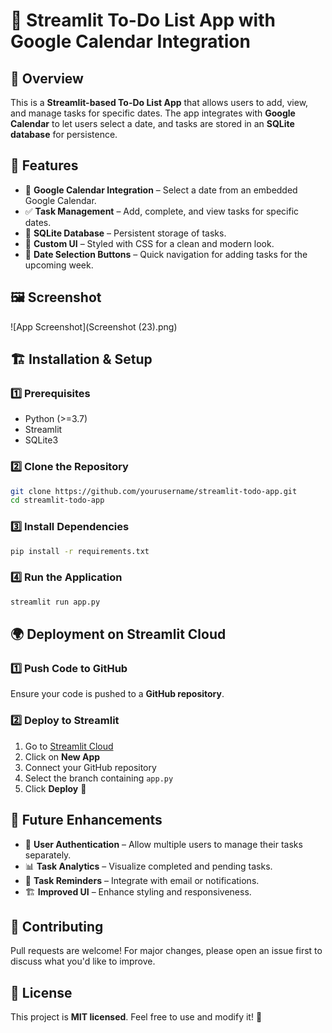 # 📝 Streamlit To-Do List App with Google Calendar Integration

## 📌 Overview
This is a **Streamlit-based To-Do List App** that allows users to add, view, and manage tasks for specific dates. The app integrates with **Google Calendar** to let users select a date, and tasks are stored in an **SQLite database** for persistence.

## 🚀 Features
- 📅 **Google Calendar Integration** – Select a date from an embedded Google Calendar.
- ✅ **Task Management** – Add, complete, and view tasks for specific dates.
- 💾 **SQLite Database** – Persistent storage of tasks.
- 🎨 **Custom UI** – Styled with CSS for a clean and modern look.
- 📆 **Date Selection Buttons** – Quick navigation for adding tasks for the upcoming week.

## 🖼️ Screenshot
![App Screenshot](Screenshot (23).png)

## 🏗️ Installation & Setup

### 1️⃣ Prerequisites
- Python (>=3.7)
- Streamlit
- SQLite3

### 2️⃣ Clone the Repository
```sh
git clone https://github.com/yourusername/streamlit-todo-app.git
cd streamlit-todo-app
```

### 3️⃣ Install Dependencies
```sh
pip install -r requirements.txt
```

### 4️⃣ Run the Application
```sh
streamlit run app.py
```

## 🌍 Deployment on Streamlit Cloud

### 1️⃣ Push Code to GitHub
Ensure your code is pushed to a **GitHub repository**.

### 2️⃣ Deploy to Streamlit
1. Go to [Streamlit Cloud](https://share.streamlit.io/)
2. Click on **New App**
3. Connect your GitHub repository
4. Select the branch containing `app.py`
5. Click **Deploy** 🎉

## 🔮 Future Enhancements
- 📌 **User Authentication** – Allow multiple users to manage their tasks separately.
- 📊 **Task Analytics** – Visualize completed and pending tasks.
- 🔔 **Task Reminders** – Integrate with email or notifications.
- 🏗️ **Improved UI** – Enhance styling and responsiveness.

## 🤝 Contributing
Pull requests are welcome! For major changes, please open an issue first to discuss what you'd like to improve.

## 📜 License
This project is **MIT licensed**. Feel free to use and modify it! 🚀
